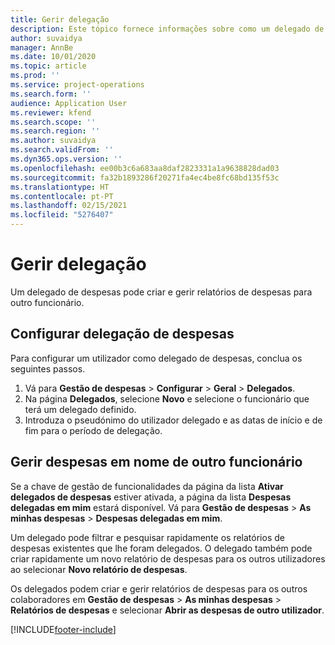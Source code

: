 ```yaml
---
title: Gerir delegação
description: Este tópico fornece informações sobre como um delegado de despesas pode criar e gerir relatórios de despesas para outro funcionário.
author: suvaidya
manager: AnnBe
ms.date: 10/01/2020
ms.topic: article
ms.prod: ''
ms.service: project-operations
ms.search.form: ''
audience: Application User
ms.reviewer: kfend
ms.search.scope: ''
ms.search.region: ''
ms.author: suvaidya
ms.search.validFrom: ''
ms.dyn365.ops.version: ''
ms.openlocfilehash: ee00b3c6a683aa8daf2823331a1a9638828dad03
ms.sourcegitcommit: fa32b1893286f20271fa4ec4be8fc68bd135f53c
ms.translationtype: HT
ms.contentlocale: pt-PT
ms.lasthandoff: 02/15/2021
ms.locfileid: "5276407"
---
```

# <a name="manage-delegation"></a>Gerir delegação
Um delegado de despesas pode criar e gerir relatórios de despesas para outro funcionário.

## <a name="configuring-expense-delegation"></a>Configurar delegação de despesas

Para configurar um utilizador como delegado de despesas, conclua os seguintes passos. 
1. Vá para **Gestão de despesas** > **Configurar** > **Geral** > **Delegados**. 
2. Na página **Delegados**, selecione **Novo** e selecione o funcionário que terá um delegado definido. 
3. Introduza o pseudónimo do utilizador delegado e as datas de início e de fim para o período de delegação.

## <a name="manage-expenses-on-behalf-of-another-employee"></a>Gerir despesas em nome de outro funcionário

Se a chave de gestão de funcionalidades da página da lista **Ativar delegados de despesas** estiver ativada, a página da lista **Despesas delegadas em mim** estará disponível. Vá para **Gestão de despesas** > **As minhas despesas** > **Despesas delegadas em mim**.

Um delegado pode filtrar e pesquisar rapidamente os relatórios de despesas existentes que lhe foram delegados. O delegado também pode criar rapidamente um novo relatório de despesas para os outros utilizadores ao selecionar **Novo relatório de despesas**.

Os delegados podem criar e gerir relatórios de despesas para os outros colaboradores em **Gestão de despesas** > **As minhas despesas** > **Relatórios de despesas** e selecionar **Abrir as despesas de outro utilizador**.


[!INCLUDE[footer-include](../includes/footer-banner.md)]